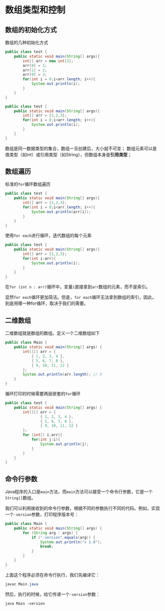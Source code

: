 # 数组类型和控制

## 数组的初始化方式

数组的几种初始化方式
```java
public class test {
    public static void main(String[] args){
        int[] arr = new int[3];
        arr[0] = 1;
        arr[1] = 2;
        arr[0] = 3;
        for(int i = 0;i<arr.length; i++){
            System.out.println(i);
        }
    }
}
```

```java
public class test {
    public static void main(String[] args){
        int[] arr = {1,2,3};
        for(int i = 0;i<arr.length; i++){
            System.out.println(i);
        }
    }
}
```

数组是同一数据类型的集合，数组一旦创建后，大小就不可变；
数组元素可以是值类型（如int）或引用类型（如String），但数组本身是**引用类型**；

## 数组遍历

标准的`for`循环数组遍历
```java
public class test {
    public static void main(String[] args){
        int[] arr = {1,2,3};
        for(int i = 0;i<arr.length; i++){
            System.out.println(arr[i]);
        }
    }
}
```

使用`for each`进行循环，迭代数组的每个元素
```java
public class test {
    public static void main(String[] args){
        int[] arr = {1,2,3};
        for(int i:arr){
            System.out.println(i);
        }
    }
}
```

在`for (int n : arr)`循环中，变量`i`直接拿到`arr`数组的元素，而不是索引。

显然`for each`循环更加简洁。但是，`for each`循环无法拿到数组的索引，因此，到底用哪一种for循环，取决于我们的需要。

## 二维数组

二维数组就是数组的数组。定义一个二维数组如下
```java
public class Main {
    public static void main(String[] args) {
        int[][] arr = {
            { 1, 2, 3, 4 },
            { 5, 6, 7, 8 },
            { 9, 10, 11, 12 }
        };
        System.out.println(arr.length); // 3
    }
}
```

循环打印的时候需要两层嵌套的`for`循环
```java
public class test {
    public static void main(String[] args) {
        int[][] arr = {
                { 1, 2, 3, 4 },
                { 5, 6, 7, 8 },
                { 9, 10, 11, 12 }
        };
        for (int[] i:arr){
            for(int j:i){
                System.out.println(j);
            }
        }
    }
}
```

## 命令行参数

Java程序的入口是`main`方法，而`main`方法可以接受一个命令行参数，它是一个`String[]`数组。

我们可以利用接收到的命令行参数，根据不同的参数执行不同的代码。例如，实现一个`-version`参数，打印程序版本号：
```java
public class Main {
    public static void main(String[] args) {
        for (String arg : args) {
            if ("-version".equals(arg)) {
                System.out.println("v 1.0");
                break;
            }
        }
    }
}
```

上面这个程序必须在命令行执行，我们先编译它：
```java
javac Main.java
```

然后，执行的时候，给它传递一个`-version`参数：
```
java Main -version
```

